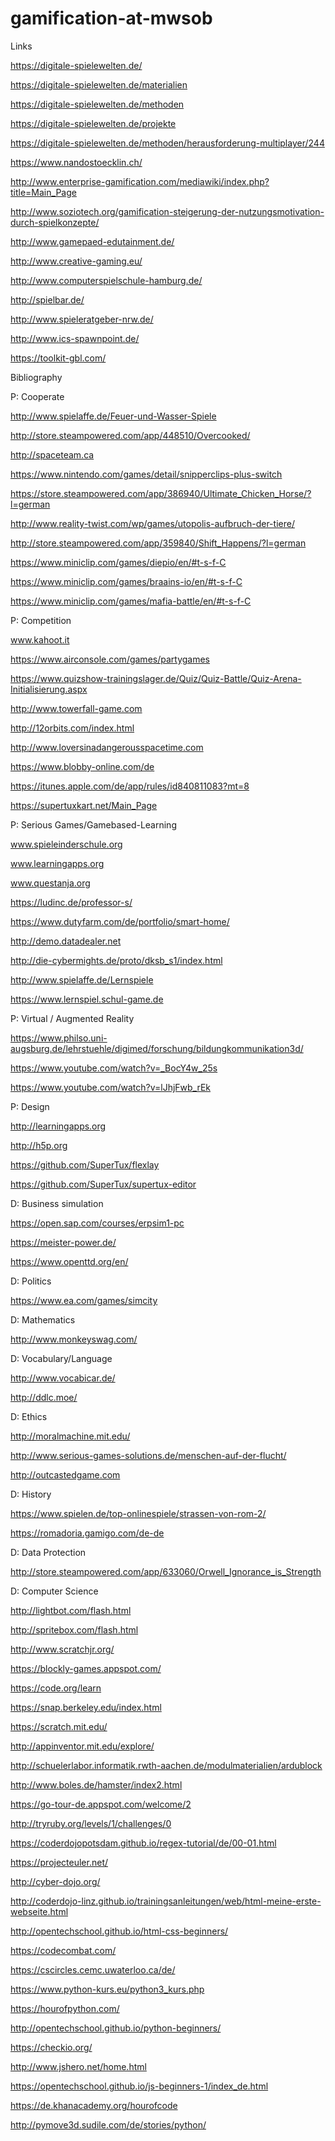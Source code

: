 # gamification-at-mwsob

Links

https://digitale-spielewelten.de/

https://digitale-spielewelten.de/materialien

https://digitale-spielewelten.de/methoden

https://digitale-spielewelten.de/projekte

https://digitale-spielewelten.de/methoden/herausforderung-multiplayer/244

https://www.nandostoecklin.ch/

http://www.enterprise-gamification.com/mediawiki/index.php?title=Main_Page

http://www.soziotech.org/gamification-steigerung-der-nutzungsmotivation-durch-spielkonzepte/

http://www.gamepaed-edutainment.de/

http://www.creative-gaming.eu/

http://www.computerspielschule-hamburg.de/

http://spielbar.de/

http://www.spieleratgeber-nrw.de/

http://www.ics-spawnpoint.de/

https://toolkit-gbl.com/


Bibliography


P: Cooperate

http://www.spielaffe.de/Feuer-und-Wasser-Spiele

http://store.steampowered.com/app/448510/Overcooked/

http://spaceteam.ca

https://www.nintendo.com/games/detail/snipperclips-plus-switch

https://store.steampowered.com/app/386940/Ultimate_Chicken_Horse/?l=german

http://www.reality-twist.com/wp/games/utopolis-aufbruch-der-tiere/

http://store.steampowered.com/app/359840/Shift_Happens/?l=german

https://www.miniclip.com/games/diepio/en/#t-s-f-C

https://www.miniclip.com/games/braains-io/en/#t-s-f-C

https://www.miniclip.com/games/mafia-battle/en/#t-s-f-C


P: Competition

www.kahoot.it

https://www.airconsole.com/games/partygames

https://www.quizshow-trainingslager.de/Quiz/Quiz-Battle/Quiz-Arena-Initialisierung.aspx

http://www.towerfall-game.com

http://12orbits.com/index.html

http://www.loversinadangerousspacetime.com

https://www.blobby-online.com/de

https://itunes.apple.com/de/app/rules/id840811083?mt=8

https://supertuxkart.net/Main_Page


P: Serious Games/Gamebased-Learning

www.spieleinderschule.org

www.learningapps.org

www.questanja.org

https://ludinc.de/professor-s/

https://www.dutyfarm.com/de/portfolio/smart-home/

http://demo.datadealer.net

http://die-cybermights.de/proto/dksb_s1/index.html

http://www.spielaffe.de/Lernspiele

https://www.lernspiel.schul-game.de


P: Virtual / Augmented Reality

https://www.philso.uni-augsburg.de/lehrstuehle/digimed/forschung/bildungkommunikation3d/

https://www.youtube.com/watch?v=_BocY4w_25s

https://www.youtube.com/watch?v=lJhjFwb_rEk


P: Design

http://learningapps.org

http://h5p.org

https://github.com/SuperTux/flexlay

https://github.com/SuperTux/supertux-editor


D: Business simulation

https://open.sap.com/courses/erpsim1-pc

https://meister-power.de/

https://www.openttd.org/en/


D: Politics

https://www.ea.com/games/simcity

D: Mathematics

http://www.monkeyswag.com/

D: Vocabulary/Language

http://www.vocabicar.de/

http://ddlc.moe/


D: Ethics

http://moralmachine.mit.edu/

http://www.serious-games-solutions.de/menschen-auf-der-flucht/

http://outcastedgame.com

D: History

https://www.spielen.de/top-onlinespiele/strassen-von-rom-2/

https://romadoria.gamigo.com/de-de

D: Data Protection

http://store.steampowered.com/app/633060/Orwell_Ignorance_is_Strength

D: Computer Science

http://lightbot.com/flash.html

http://spritebox.com/flash.html

http://www.scratchjr.org/

https://blockly-games.appspot.com/

https://code.org/learn

https://snap.berkeley.edu/index.html

https://scratch.mit.edu/

http://appinventor.mit.edu/explore/

http://schuelerlabor.informatik.rwth-aachen.de/modulmaterialien/ardublock

http://www.boles.de/hamster/index2.html

https://go-tour-de.appspot.com/welcome/2

http://tryruby.org/levels/1/challenges/0

https://coderdojopotsdam.github.io/regex-tutorial/de/00-01.html

https://projecteuler.net/

http://cyber-dojo.org/

http://coderdojo-linz.github.io/trainingsanleitungen/web/html-meine-erste-webseite.html

http://opentechschool.github.io/html-css-beginners/

https://codecombat.com/

https://cscircles.cemc.uwaterloo.ca/de/

https://www.python-kurs.eu/python3_kurs.php

https://hourofpython.com/

http://opentechschool.github.io/python-beginners/

https://checkio.org/

http://www.jshero.net/home.html

https://opentechschool.github.io/js-beginners-1/index_de.html

https://de.khanacademy.org/hourofcode

http://pymove3d.sudile.com/de/stories/python/
